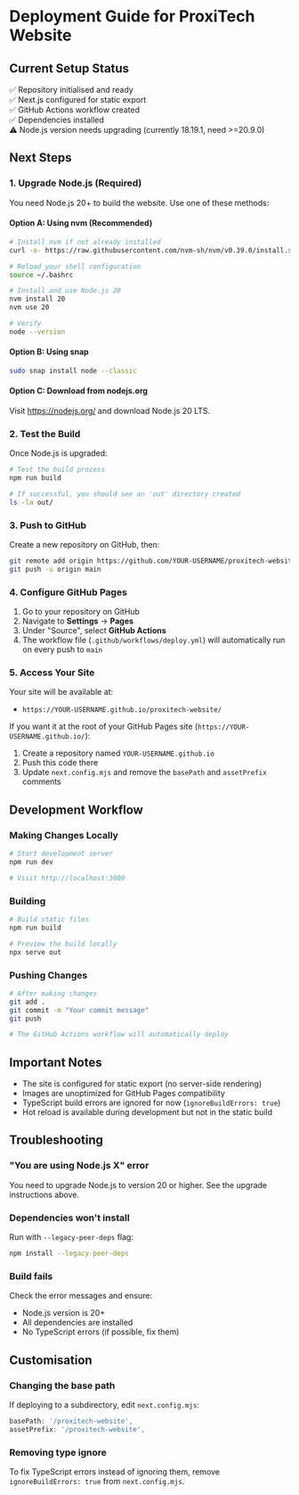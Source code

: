 # Deployment Guide for ProxiTech Website

## Current Setup Status

✅ Repository initialised and ready  
✅ Next.js configured for static export  
✅ GitHub Actions workflow created  
✅ Dependencies installed  
⚠️ Node.js version needs upgrading (currently 18.19.1, need >=20.9.0)  

## Next Steps

### 1. Upgrade Node.js (Required)

You need Node.js 20+ to build the website. Use one of these methods:

#### Option A: Using nvm (Recommended)

```bash
# Install nvm if not already installed
curl -o- https://raw.githubusercontent.com/nvm-sh/nvm/v0.39.0/install.sh | bash

# Reload your shell configuration
source ~/.bashrc

# Install and use Node.js 20
nvm install 20
nvm use 20

# Verify
node --version
```

#### Option B: Using snap

```bash
sudo snap install node --classic
```

#### Option C: Download from nodejs.org

Visit https://nodejs.org/ and download Node.js 20 LTS.

### 2. Test the Build

Once Node.js is upgraded:

```bash
# Test the build process
npm run build

# If successful, you should see an 'out' directory created
ls -la out/
```

### 3. Push to GitHub

Create a new repository on GitHub, then:

```bash
git remote add origin https://github.com/YOUR-USERNAME/proxitech-website.git
git push -u origin main
```

### 4. Configure GitHub Pages

1. Go to your repository on GitHub
2. Navigate to **Settings** → **Pages**
3. Under "Source", select **GitHub Actions**
4. The workflow file (`.github/workflows/deploy.yml`) will automatically run on every push to `main`

### 5. Access Your Site

Your site will be available at:
- `https://YOUR-USERNAME.github.io/proxitech-website/`

If you want it at the root of your GitHub Pages site (`https://YOUR-USERNAME.github.io/`):
1. Create a repository named `YOUR-USERNAME.github.io`
2. Push this code there
3. Update `next.config.mjs` and remove the `basePath` and `assetPrefix` comments

## Development Workflow

### Making Changes Locally

```bash
# Start development server
npm run dev

# Visit http://localhost:3000
```

### Building

```bash
# Build static files
npm run build

# Preview the build locally
npx serve out
```

### Pushing Changes

```bash
# After making changes
git add .
git commit -m "Your commit message"
git push

# The GitHub Actions workflow will automatically deploy
```

## Important Notes

- The site is configured for static export (no server-side rendering)
- Images are unoptimized for GitHub Pages compatibility
- TypeScript build errors are ignored for now (`ignoreBuildErrors: true`)
- Hot reload is available during development but not in the static build

## Troubleshooting

### "You are using Node.js X" error
You need to upgrade Node.js to version 20 or higher. See the upgrade instructions above.

### Dependencies won't install
Run with `--legacy-peer-deps` flag:
```bash
npm install --legacy-peer-deps
```

### Build fails
Check the error messages and ensure:
- Node.js version is 20+
- All dependencies are installed
- No TypeScript errors (if possible, fix them)

## Customisation

### Changing the base path

If deploying to a subdirectory, edit `next.config.mjs`:

```javascript
basePath: '/proxitech-website',
assetPrefix: '/proxitech-website',
```

### Removing type ignore
To fix TypeScript errors instead of ignoring them, remove `ignoreBuildErrors: true` from `next.config.mjs`.
